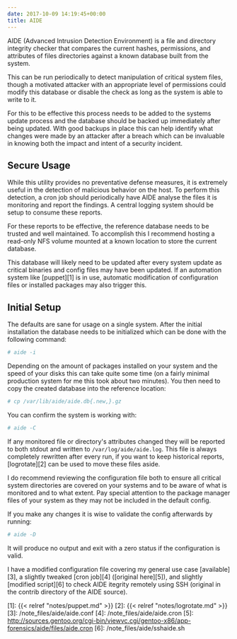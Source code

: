 ```yaml
---
date: 2017-10-09 14:19:45+00:00
title: AIDE
---
```


AIDE (Advanced Intrusion Detection Environment) is a file and directory
integrity checker that compares the current hashes, permissions, and attributes
of files directories against a known database built from the system.

This can be run periodically to detect manipulation of critical system files,
though a motivated attacker with an appropriate level of permissions could
modify this database or disable the check as long as the system is able to
write to it.

For this to be effective this process needs to be added to the systems update
process and the database should be backed up immediately after being updated.
With good backups in place this can help identify what changes were made by an
attacker after a breach which can be invaluable in knowing both the impact and
intent of a security incident.

## Secure Usage

While this utility provides no preventative defense measures, it is extremely
useful in the detection of malicious behavior on the host. To perform this
detection, a cron job should periodically have AIDE analyse the files it is
monitoring and report the findings. A central logging system should be setup to
consume these reports.

For these reports to be effective, the reference database needs to be trusted
and well maintained. To accomplish this I recommend hosting a read-only NFS
volume mounted at a known location to store the current database.

This database will likely need to be updated after every system update as
critical binaries and config files may have been updated. If an automation
system like [puppet][1] is in use, automatic modification of configuration
files or installed packages may also trigger this.

## Initial Setup

The defaults are sane for usage on a single system. After the initial
installation the database needs to be initialized which can be done with the
following command:

```sh
# aide -i
```

Depending on the amount of packages installed on your system and the speed of
your disks this can take quite some time (on a fairly minimal production system
for me this took about two minutes). You then need to copy the created database
into the reference location:

```sh
# cp /var/lib/aide/aide.db{.new,}.gz
```

You can confirm the system is working with:

```sh
# aide -C
```

If any monitored file or directory's attributes changed they will be reported
to both stdout and written to `/var/log/aide/aide.log`. This file is always
completely rewritten after every run, if you want to keep historical reports,
[logrotate][2] can be used to move these files aside.

I do recommend reviewing the configuration file both to ensure all critical
system directories are covered on your systems and to be aware of what is
monitored and to what extent. Pay special attention to the package manager
files of your system as they may not be included in the default config.

If you make any changes it is wise to validate the config afterwards by
running:

```sh
# aide -D
```

It will produce no output and exit with a zero status if the configuration is
valid.

I have a modified configuration file covering my general use case
[available][3], a slightly tweaked [cron job][4] ([original here][5]), and
slightly [modified script][6] to check AIDE itegrity remotely using SSH
(original in the contrib directory of the AIDE source).

[1]: {{< relref "notes/puppet.md" >}}
[2]: {{< relref "notes/logrotate.md" >}}
[3]: /note_files/aide/aide.conf
[4]: /note_files/aide/aide.cron
[5]: http://sources.gentoo.org/cgi-bin/viewvc.cgi/gentoo-x86/app-forensics/aide/files/aide.cron
[6]: /note_files/aide/sshaide.sh
